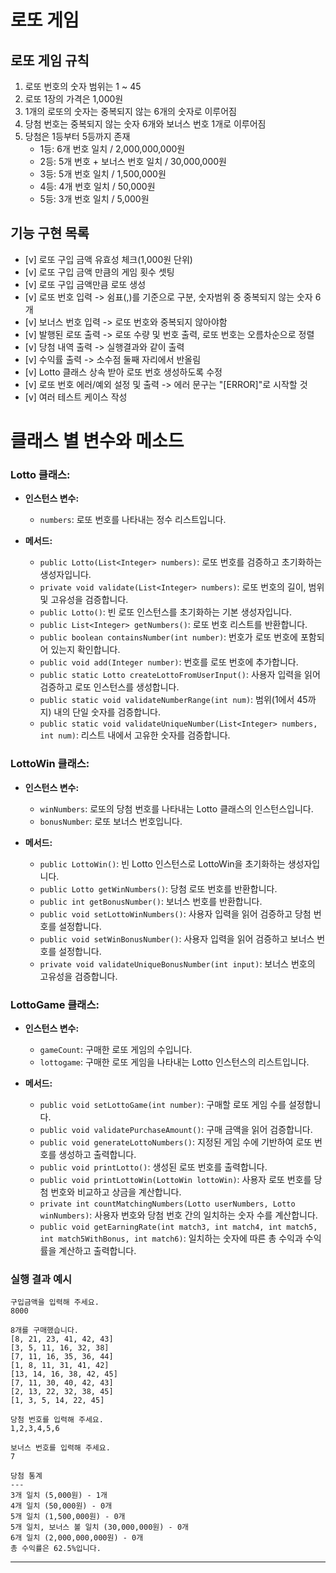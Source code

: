 # 로또 게임

## 로또 게임 규칙
1. 로또 번호의 숫자 범위는 1 ~ 45
2. 로또 1장의 가격은 1,000원
3. 1개의 로또의 숫자는 중복되지 않는 6개의 숫자로 이루어짐
4. 당첨 번호는 중복되지 않는 숫자 6개와 보너스 번호 1개로 이루어짐
5. 당첨은 1등부터 5등까지 존재
    - 1등: 6개 번호 일치 / 2,000,000,000원
    - 2등: 5개 번호 + 보너스 번호 일치 / 30,000,000원
    - 3등: 5개 번호 일치 / 1,500,000원
    - 4등: 4개 번호 일치 / 50,000원
    - 5등: 3개 번호 일치 / 5,000원

## 기능 구현 목록
- [v] 로또 구입 금액 유효성 체크(1,000원 단위)
- [v] 로또 구입 금액 만큼의 게임 횟수 셋팅
- [v] 로또 구입 금액만큼 로또 생성
- [v] 로또 번호 입력 -> 쉼표(,)를 기준으로 구분, 숫자범위 중 중복되지 않는 숫자 6개
- [v] 보너스 번호 입력 -> 로또 번호와 중복되지 않아야함
- [v] 발행된 로또 출력 -> 로또 수량 및 번호 출력, 로또 번호는 오름차순으로 정렬
- [v] 당첨 내역 출력 -> 실행결과와 같이 출력
- [v] 수익률 출력 -> 소수점 둘째 자리에서 반올림
- [v] Lotto 클래스 상속 받아 로또 번호 생성하도록 수정
- [v] 로또 번호 에러/예외 설정 및 출력 -> 에러 문구는 "[ERROR]"로 시작할 것
- [v] 여러 테스트 케이스 작성

# 클래스 별 변수와 메소드
### Lotto 클래스:
- **인스턴스 변수:**
  - `numbers`: 로또 번호를 나타내는 정수 리스트입니다.

- **메서드:**
  - `public Lotto(List<Integer> numbers)`: 로또 번호를 검증하고 초기화하는 생성자입니다.
  - `private void validate(List<Integer> numbers)`: 로또 번호의 길이, 범위 및 고유성을 검증합니다.
  - `public Lotto()`: 빈 로또 인스턴스를 초기화하는 기본 생성자입니다.
  - `public List<Integer> getNumbers()`: 로또 번호 리스트를 반환합니다.
  - `public boolean containsNumber(int number)`: 번호가 로또 번호에 포함되어 있는지 확인합니다.
  - `public void add(Integer number)`: 번호를 로또 번호에 추가합니다.
  - `public static Lotto createLottoFromUserInput()`: 사용자 입력을 읽어 검증하고 로또 인스턴스를 생성합니다.
  - `public static void validateNumberRange(int num)`: 범위(1에서 45까지) 내의 단일 숫자를 검증합니다.
  - `public static void validateUniqueNumber(List<Integer> numbers, int num)`: 리스트 내에서 고유한 숫자를 검증합니다.

### LottoWin 클래스:
- **인스턴스 변수:**
  - `winNumbers`: 로또의 당첨 번호를 나타내는 Lotto 클래스의 인스턴스입니다.
  - `bonusNumber`: 로또 보너스 번호입니다.

- **메서드:**
  - `public LottoWin()`: 빈 Lotto 인스턴스로 LottoWin을 초기화하는 생성자입니다.
  - `public Lotto getWinNumbers()`: 당첨 로또 번호를 반환합니다.
  - `public int getBonusNumber()`: 보너스 번호를 반환합니다.
  - `public void setLottoWinNumbers()`: 사용자 입력을 읽어 검증하고 당첨 번호를 설정합니다.
  - `public void setWinBonusNumber()`: 사용자 입력을 읽어 검증하고 보너스 번호를 설정합니다.
  - `private void validateUniqueBonusNumber(int input)`: 보너스 번호의 고유성을 검증합니다.

### LottoGame 클래스:
- **인스턴스 변수:**
  - `gameCount`: 구매한 로또 게임의 수입니다.
  - `lottogame`: 구매한 로또 게임을 나타내는 Lotto 인스턴스의 리스트입니다.

- **메서드:**
  - `public void setLottoGame(int number)`: 구매할 로또 게임 수를 설정합니다.
  - `public void validatePurchaseAmount()`: 구매 금액을 읽어 검증합니다.
  - `public void generateLottoNumbers()`: 지정된 게임 수에 기반하여 로또 번호를 생성하고 출력합니다.
  - `public void printLotto()`: 생성된 로또 번호를 출력합니다.
  - `public void printLottoWin(LottoWin lottoWin)`: 사용자 로또 번호를 당첨 번호와 비교하고 상금을 계산합니다.
  - `private int countMatchingNumbers(Lotto userNumbers, Lotto winNumbers)`: 사용자 번호와 당첨 번호 간의 일치하는 숫자 수를 계산합니다.
  - `public void getEarningRate(int match3, int match4, int match5, int match5WithBonus, int match6)`: 일치하는 숫자에 따른 총 수익과 수익률을 계산하고 출력합니다.

### 실행 결과 예시

```
구입금액을 입력해 주세요.
8000

8개를 구매했습니다.
[8, 21, 23, 41, 42, 43] 
[3, 5, 11, 16, 32, 38] 
[7, 11, 16, 35, 36, 44] 
[1, 8, 11, 31, 41, 42] 
[13, 14, 16, 38, 42, 45] 
[7, 11, 30, 40, 42, 43] 
[2, 13, 22, 32, 38, 45] 
[1, 3, 5, 14, 22, 45]

당첨 번호를 입력해 주세요.
1,2,3,4,5,6

보너스 번호를 입력해 주세요.
7

당첨 통계
---
3개 일치 (5,000원) - 1개
4개 일치 (50,000원) - 0개
5개 일치 (1,500,000원) - 0개
5개 일치, 보너스 볼 일치 (30,000,000원) - 0개
6개 일치 (2,000,000,000원) - 0개
총 수익률은 62.5%입니다.
```

---
